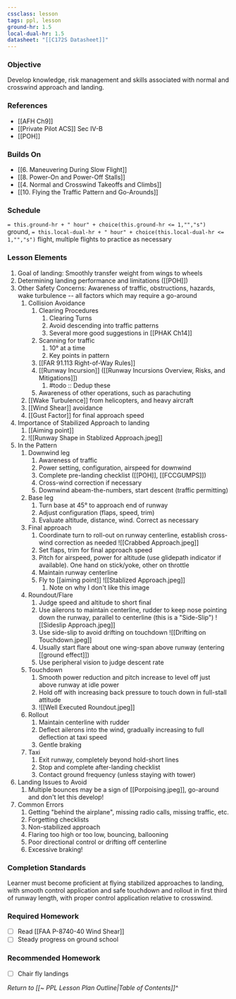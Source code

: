 ```yaml
---
cssclass: lesson
tags: ppl, lesson
ground-hr: 1.5
local-dual-hr: 1.5
datasheet: "[[C172S Datasheet]]"
---
```

### Objective
Develop knowledge, risk management and skills associated with normal and crosswind approach and landing.

### References
- [[AFH Ch9]]
- [[Private Pilot ACS]] Sec IV-B
- [[POH]]

### Builds On
- [[6. Maneuvering During Slow Flight]]
- [[8. Power-On and Power-Off Stalls]]
- [[4. Normal and Crosswind Takeoffs and Climbs]]
- [[10. Flying the Traffic Pattern and Go-Arounds]]

### Schedule
`= this.ground-hr + " hour" + choice(this.ground-hr <= 1,"","s")` ground, `= this.local-dual-hr + " hour" + choice(this.local-dual-hr <= 1,"","s")` flight, multiple flights to practice as necessary

### Lesson Elements
1. Goal of landing: Smoothly transfer weight from wings to wheels
2. Determining landing performance and limitations ([[POH]])
3. Other Safety Concerns: Awareness of traffic, obstructions, hazards, wake turbulence -- all factors which may require a go-around
	1. Collision Avoidance
		1. Clearing Procedures
			1. Clearing Turns
			2. Avoid descending into traffic patterns
			3. Several more good suggestions in [[PHAK Ch14]]
		2. Scanning for traffic
			1. 10° at a time
			2. Key points in pattern
		3. [[FAR 91.113 Right-of-Way Rules]]
		4. [[Runway Incursion]] ([[Runway Incursions Overview, Risks, and Mitigations]])
			1. #todo :: Dedup these
		5. Awareness of other operations, such as parachuting
	2. [[Wake Turbulence]] from helicopters, and heavy aircraft
	3. [[Wind Shear]] avoidance
	4. [[Gust Factor]] for final approach speed
4. Importance of Stabilized Approach to landing
	1. [[Aiming point]]
	2. ![[Runway Shape in Stablized Approach.jpeg]]
6. In the Pattern
	1. Downwind leg
		1. Awareness of traffic
		2. Power setting, configuration, airspeed for downwind
		3. Complete pre-landing checklist ([[POH]], [[FCCGUMPS]])
		4. Cross-wind correction if necessary
		5. Downwind abeam-the-numbers, start descent (traffic permitting)
	2. Base leg
		1. Turn base at 45° to approach end of runway
		2. Adjust configuration (flaps, speed, trim)
		3. Evaluate altitude, distance, wind. Correct as necessary
	3. Final approach
		1. Coordinate turn to roll-out on runway centerline, establish cross-wind correction as needed ![[Crabbed Approach.jpeg]]
		2. Set flaps, trim for final approach speed
		3. Pitch for airspeed, power for altitude (use glidepath indicator if available). One hand on stick/yoke, other on throttle
		4. Maintain runway centerline
		5. Fly to [[aiming point]] ![[Stablized Approach.jpeg]]
			1. Note on why I don't like this image
	4. Roundout/Flare
		1. Judge speed and altitude to short final
		2. Use ailerons to maintain centerline, rudder to keep nose pointing down the runway, parallel to centerline (this is a "Side-Slip") ![[Sideslip Approach.jpeg]] 
		3. Use side-slip to avoid drifting on touchdown ![[Drifting on Touchdown.jpeg]]
		4. Usually start flare about one wing-span above runway (entering [[ground effect]])
		5. Use peripheral vision to judge descent rate
	5. Touchdown
		1. Smooth power reduction and pitch increase to level off just above runway at idle power
		2. Hold off with increasing back pressure to touch down in full-stall attitude 
		3. ![[Well Executed Roundout.jpeg]]
	6. Rollout
		1. Maintain centerline with rudder
		2. Deflect ailerons into the wind, gradually increasing to full deflection at taxi speed
		3. Gentle braking
	7. Taxi
		1. Exit runway, completely beyond hold-short lines
		2. Stop and complete after-landing checklist
		3. Contact ground frequency (unless staying with tower)
7. Landing Issues to Avoid
	1. Multiple bounces may be a sign of [[Porpoising.jpeg]], go-around and don't let this develop!
8. Common Errors
	1. Getting "behind the airplane", missing radio calls, missing traffic, etc.
	2. Forgetting checklists
	3. Non-stabilized approach
	4. Flaring too high or too low, bouncing, ballooning
	5. Poor directional control or drifting off centerline
	6. Excessive braking!

### Completion Standards
Learner must become proficient at flying stabilized approaches to landing, with smooth control application and safe touchdown and rollout in first third of runway length, with proper control application relative to crosswind.

### Required Homework
- [ ] Read [[FAA P-8740-40 Wind Shear]]
- [ ] Steady progress on ground school

### Recommended Homework 
- [ ] Chair fly landings

*Return to [[~ PPL Lesson Plan Outline|Table of Contents]]^*
